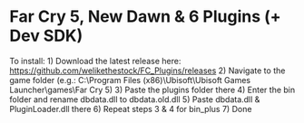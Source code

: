 # Far Cry 5, New Dawn & 6 Plugins (+ Dev SDK)

To install:
    1) Download the latest release here: https://github.com/welikethestock/FC_Plugins/releases
    2) Navigate to the game folder (e.g.: C:\Program Files (x86)\Ubisoft\Ubisoft Games Launcher\games\Far Cry 5)
    3) Paste the plugins folder there
    4) Enter the bin folder and rename dbdata.dll to dbdata.old.dll
    5) Paste dbdata.dll & PluginLoader.dll there
    6) Repeat steps 3 & 4 for bin_plus
    7) Done
